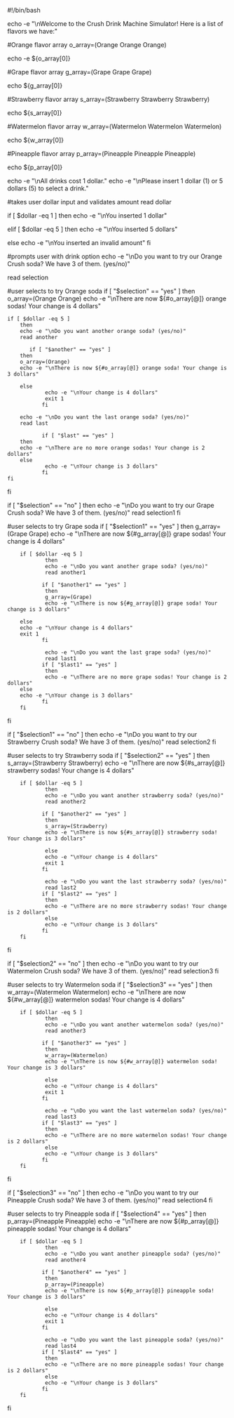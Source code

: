 #!/bin/bash

echo -e "\nWelcome to the Crush Drink Machine Simulator! Here is a list of flavors we have:"

#Orange flavor array
o_array=(Orange Orange Orange)

echo -e ${o_array[0]}

#Grape flavor array
g_array=(Grape Grape Grape)

echo ${g_array[0]}

#Strawberry flavor array
s_array=(Strawberry Strawberry Strawberry)

echo ${s_array[0]}

#Watermelon flavor array
w_array=(Watermelon Watermelon Watermelon)

echo ${w_array[0]}

#Pineapple flavor array
p_array=(Pineapple Pineapple Pineapple)

echo ${p_array[0]}

echo -e "\nAll drinks cost 1 dollar."
echo -e "\nPlease insert 1 dollar (1) or 5 dollars (5) to select a drink."

#takes user dollar input and validates amount
read dollar

if [ $dollar -eq 1 ]
        then
                echo -e "\nYou inserted 1 dollar"

elif [ $dollar -eq 5 ]
        then
                echo -e "\nYou inserted 5 dollars"

else
                echo -e "\nYou inserted an invalid amount"
fi

#prompts user with drink option
echo -e "\nDo you want to try our Orange Crush soda? We have 3 of them. (yes/no)"

read selection


#user selects to try Orange soda
if [ "$selection" == "yes" ]
      then  
		o_array=(Orange Orange)
 		echo -e "\nThere are now ${#o_array[@]} orange sodas! Your change is 4 dollars"

	if [ $dollar -eq 5 ]		
		then
		echo -e "\nDo you want another orange soda? (yes/no)"
		read another

	       if [ "$another" == "yes" ]
		then
		o_array=(Orange)
		echo -e "\nThere is now ${#o_array[@]} orange soda! Your change is 3 dollars"
		
		else
                echo -e "\nYour change is 4 dollars"
                exit 1
               fi
		
		echo -e "\nDo you want the last orange soda? (yes/no)"
		read last
              
               if [ "$last" == "yes" ]
		then
		echo -e "\nThere are no more orange sodas! Your change is 2 dollars"
		else
                echo -e "\nYour change is 3 dollars"
               fi
	fi
fi


if [ "$selection" == "no" ]
	then
	echo -e "\nDo you want to try our Grape Crush soda? We have 3 of them. (yes/no)"
	read selection1
fi

#user selects to try Grape soda
  if [ "$selection1" == "yes" ]
      then
                g_array=(Grape Grape)
                echo -e "\nThere are now ${#g_array[@]} grape sodas! Your change is 4 dollars"

        if [ $dollar -eq 5 ]
                then
                echo -e "\nDo you want another grape soda? (yes/no)"
                read another1

               if [ "$another1" == "yes" ]
                then
                g_array=(Grape)
                echo -e "\nThere is now ${#g_array[@]} grape soda! Your change is 3 dollars"

		else
		echo -e "\nYour change is 4 dollars"
		exit 1
               fi

                echo -e "\nDo you want the last grape soda? (yes/no)"
                read last1
               if [ "$last1" == "yes" ]
                then
                echo -e "\nThere are no more grape sodas! Your change is 2 dollars"
		else
		echo -e "\nYour change is 3 dollars"
               fi
        fi
  fi

  if [ "$selection1" == "no" ]
      then
      echo -e "\nDo you want to try our Strawberry Crush soda? We have 3 of them. (yes/no)"
      read selection2
  fi

#user selects to try Strawberry soda
  if [ "$selection2" == "yes" ]
      then
                s_array=(Strawberry Strawberry)
                echo -e "\nThere are now ${#s_array[@]} strawberry sodas! Your change is 4 dollars"

        if [ $dollar -eq 5 ]
                then
                echo -e "\nDo you want another strawberry soda? (yes/no)"
                read another2

               if [ "$another2" == "yes" ]
                then
                s_array=(Strawberry)
                echo -e "\nThere is now ${#s_array[@]} strawberry soda! Your change is 3 dollars"

                else
                echo -e "\nYour change is 4 dollars"
                exit 1
               fi

                echo -e "\nDo you want the last strawberry soda? (yes/no)"
                read last2
               if [ "$last2" == "yes" ]
                then
                echo -e "\nThere are no more strawberry sodas! Your change is 2 dollars"
                else
                echo -e "\nYour change is 3 dollars"
               fi
        fi
  fi

  if [ "$selection2" == "no" ]
      then
      echo -e "\nDo you want to try our Watermelon Crush soda? We have 3 of them. (yes/no)"
      read selection3
  fi

#user selects to try Watermelon soda
  if [ "$selection3" == "yes" ]
      then
                w_array=(Watermelon Watermelon)
                echo -e "\nThere are now ${#w_array[@]} watermelon sodas! Your change is 4 dollars"

        if [ $dollar -eq 5 ]
                then
                echo -e "\nDo you want another watermelon soda? (yes/no)"
                read another3

               if [ "$another3" == "yes" ]
                then
                w_array=(Watermelon)
                echo -e "\nThere is now ${#w_array[@]} watermelon soda! Your change is 3 dollars"

                else
                echo -e "\nYour change is 4 dollars"
                exit 1
               fi

                echo -e "\nDo you want the last watermelon soda? (yes/no)"
                read last3
               if [ "$last3" == "yes" ]
                then
                echo -e "\nThere are no more watermelon sodas! Your change is 2 dollars"
                else
                echo -e "\nYour change is 3 dollars"
               fi
        fi
  fi

  if [ "$selection3" == "no" ]
      then
      echo -e "\nDo you want to try our Pineapple Crush soda? We have 3 of them. (yes/no)"
      read selection4
  fi

#user selects to try Pineapple soda
  if [ "$selection4" == "yes" ]
      then
                p_array=(Pineapple Pineapple)
                echo -e "\nThere are now ${#p_array[@]} pineapple sodas! Your change is 4 dollars"

        if [ $dollar -eq 5 ]
                then
                echo -e "\nDo you want another pineapple soda? (yes/no)"
                read another4

               if [ "$another4" == "yes" ]
                then
                p_array=(Pineapple)
                echo -e "\nThere is now ${#p_array[@]} pineapple soda! Your change is 3 dollars"

                else
                echo -e "\nYour change is 4 dollars"
                exit 1
               fi

                echo -e "\nDo you want the last pineapple soda? (yes/no)"
                read last4
               if [ "$last4" == "yes" ]
                then
                echo -e "\nThere are no more pineapple sodas! Your change is 2 dollars"
                else
                echo -e "\nYour change is 3 dollars"
               fi
        fi
  fi

